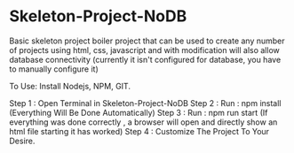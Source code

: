 # Skeleton-Project-NoDB
Basic skeleton project boiler project that can be used to create any number of projects using html, css, javascript and with modification will also allow database connectivity (currently it isn't configured for database, you have to manually configure it) 

To Use:
Install Nodejs, NPM, GIT.

Step 1 : Open Terminal in Skeleton-Project-NoDB
Step 2 : Run : npm install (Everything Will Be Done Automatically)
Step 3 : Run : npm run start (If everything was done correctly , a browser will open and directly show an html file starting it has worked)
Step 4 : Customize The Project To Your Desire.
